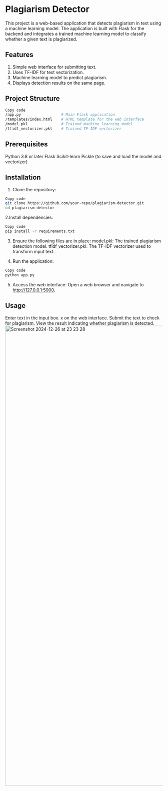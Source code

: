 # Plagiarism Detector
This project is a web-based application that detects plagiarism in text using a machine learning model. The application is built with Flask for the backend and integrates a trained machine learning model to classify whether a given text is plagiarized.

## Features
1. Simple web interface for submitting text.
2. Uses TF-IDF for text vectorization.
3. Machine learning model to predict plagiarism.
4. Displays detection results on the same page.

## Project Structure
```bash
Copy code
/app.py                  # Main Flask application
/templates/index.html    # HTML template for the web interface
/model.pkl               # Trained machine learning model
/tfidf_vectorizer.pkl    # Trained TF-IDF vectorizer
```

## Prerequisites
Python 3.8 or later
Flask
Scikit-learn
Pickle (to save and load the model and vectorizer)

## Installation
1. Clone the repository:

```bash
Copy code
git clone https://github.com/your-repo/plagiarism-detector.git
cd plagiarism-detector
```

2.Install dependencies:

```bash
Copy code
pip install -r requirements.txt
```

3. Ensure the following files are in place:
model.pkl: The trained plagiarism detection model.
tfidf_vectorizer.pkl: The TF-IDF vectorizer used to transform input text.

4. Run the application:

```bash
Copy code
python app.py
```
5. Access the web interface: Open a web browser and navigate to http://127.0.0.1:5000.

## Usage
Enter text in the input box.
x on the web interface.
Submit the text to check for plagiarism.
View the result indicating whether plagiarism is detected.
<img width="1470" alt="Screenshot 2024-12-26 at 23 23 28" src="https://github.com/user-attachments/assets/3cab08ef-e05a-434d-bf21-60c61e79ab4e" />




